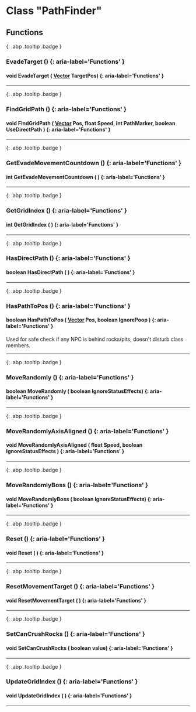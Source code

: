 # Class "PathFinder"
## Functions
[ ](#){: .abp .tooltip .badge }
### EvadeTarget () {: aria-label='Functions' }
#### void EvadeTarget ( [Vector](../Vector) TargetPos)  {: aria-label='Functions' }

___ 
[ ](#){: .abp .tooltip .badge }
### FindGridPath () {: aria-label='Functions' }
#### void FindGridPath ( [Vector](../Vector) Pos, float Speed, int PathMarker, boolean UseDirectPath )  {: aria-label='Functions' }

___ 
[ ](#){: .abp .tooltip .badge }
### GetEvadeMovementCountdown () {: aria-label='Functions' }
#### int GetEvadeMovementCountdown ( )  {: aria-label='Functions' }

___ 
[ ](#){: .abp .tooltip .badge }
### GetGridIndex () {: aria-label='Functions' }
#### int GetGridIndex ( )  {: aria-label='Functions' }

___ 
[ ](#){: .abp .tooltip .badge }
### HasDirectPath () {: aria-label='Functions' }
#### boolean HasDirectPath ( )  {: aria-label='Functions' }

___ 
[ ](#){: .abp .tooltip .badge }
### HasPathToPos () {: aria-label='Functions' }
#### boolean HasPathToPos ( [Vector](../Vector) Pos, boolean IgnorePoop )  {: aria-label='Functions' }
Used for safe check if any NPC is behind rocks/pits, doesn't disturb class members. 
___ 
[ ](#){: .abp .tooltip .badge }
### MoveRandomly () {: aria-label='Functions' }
#### boolean MoveRandomly ( boolean IgnoreStatusEffects)  {: aria-label='Functions' }

___ 
[ ](#){: .abp .tooltip .badge }
### MoveRandomlyAxisAligned () {: aria-label='Functions' }
#### void MoveRandomlyAxisAligned ( float Speed, boolean IgnoreStatusEffects )  {: aria-label='Functions' }

___ 
[ ](#){: .abp .tooltip .badge }
### MoveRandomlyBoss () {: aria-label='Functions' }
#### void MoveRandomlyBoss ( boolean IgnoreStatusEffects)  {: aria-label='Functions' }

___ 
[ ](#){: .abp .tooltip .badge }
### Reset () {: aria-label='Functions' }
#### void Reset ( )  {: aria-label='Functions' }

___ 
[ ](#){: .abp .tooltip .badge }
### ResetMovementTarget () {: aria-label='Functions' }
#### void ResetMovementTarget ( )  {: aria-label='Functions' }

___ 
[ ](#){: .abp .tooltip .badge }
### SetCanCrushRocks () {: aria-label='Functions' }
#### void SetCanCrushRocks ( boolean value)  {: aria-label='Functions' }

___ 
[ ](#){: .abp .tooltip .badge }
### UpdateGridIndex () {: aria-label='Functions' }
#### void UpdateGridIndex ( )  {: aria-label='Functions' }

___ 
